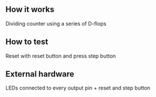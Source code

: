<!---

This file is used to generate your project datasheet. Please fill in the information below and delete any unused
sections.

You can also include images in this folder and reference them in the markdown. Each image must be less than
512 kb in size, and the combined size of all images must be less than 1 MB.
-->

## How it works

Dividing counter using a series of D-flops

## How to test

Reset with reset button and press step button

## External hardware

LEDs connected to every output pin + reset and step button
